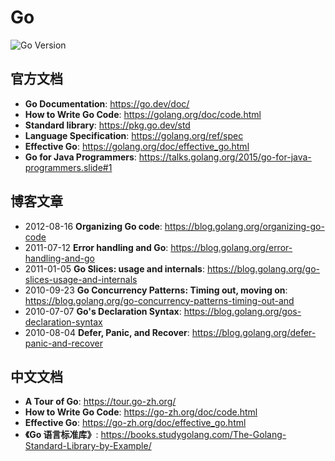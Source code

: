 # Go

![Go Version](https://img.shields.io/badge/Go-1.17%2B-blue)

## 官方文档

- **Go Documentation**: https://go.dev/doc/
- **How to Write Go Code**: https://golang.org/doc/code.html
- **Standard library**: https://pkg.go.dev/std
- **Language Specification**: https://golang.org/ref/spec
- **Effective Go**: https://golang.org/doc/effective_go.html
- **Go for Java Programmers**: https://talks.golang.org/2015/go-for-java-programmers.slide#1

## 博客文章

- 2012-08-16 **Organizing Go code**: https://blog.golang.org/organizing-go-code
- 2011-07-12 **Error handling and Go**: https://blog.golang.org/error-handling-and-go
- 2011-01-05 **Go Slices: usage and internals**: https://blog.golang.org/go-slices-usage-and-internals
- 2010-09-23 **Go Concurrency Patterns: Timing out, moving
  on**: https://blog.golang.org/go-concurrency-patterns-timing-out-and
- 2010-07-07 **Go's Declaration Syntax**: https://blog.golang.org/gos-declaration-syntax
- 2010-08-04 **Defer, Panic, and Recover**: https://blog.golang.org/defer-panic-and-recover

## 中文文档

- **A Tour of Go**: https://tour.go-zh.org/
- **How to Write Go Code**: https://go-zh.org/doc/code.html
- **Effective Go**: https://go-zh.org/doc/effective_go.html
- **《Go 语言标准库》**: https://books.studygolang.com/The-Golang-Standard-Library-by-Example/
